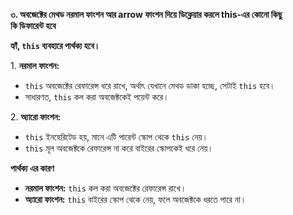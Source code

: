 **৩. অবজেক্টের মেথড নরমাল ফাংশন আর arrow ফাংশন দিয়ে ডিক্লেয়ার করলে this-এর কোনো কিছু কি ডিফারেন্ট হবে**

**হ্যাঁ, `this` ব্যবহারে পার্থক্য হবে।**  

1️. **নরমাল ফাংশন:**  
   - `this` অবজেক্টের রেফারেন্স ধরে রাখে, অর্থাৎ যেখানে মেথড ডাকা হচ্ছে, সেটাই `this` হবে।  
   - সাধারণত, `this` কল করা অবজেক্টকেই পয়েন্ট করে।  

2️. **অ্যারো ফাংশন:**  
   - `this` ইনহেরিটেড হয়, মানে এটি পারেন্ট স্কোপ থেকে `this` নেয়।  
   - `this` মূল অবজেক্টকে রেফারেন্স না করে বাইরের স্কোপকেই ধরে নেয়।  


**পার্থক্য এর কারণ**  
- **নরমাল ফাংশন:** `this` কল করা অবজেক্টের রেফারেন্স রাখে।  
- **অ্যারো ফাংশন:** `this` বাইরের স্কোপ থেকে নেয়, ফলে অবজেক্টকে ধরতে পারে না।  

